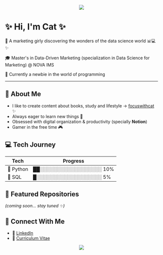 <p align="center">
  <img src="https://capsule-render.vercel.app/api?type=soft&color=FFC0CB&height=150&section=header&text=Welcome&fontColor=ffffff&fontSize=50&animation=fadeIn" />
</p>

# ✨ Hi, I'm Cat ✨

💖 A marketing girly discovering the wonders of the data science world 📊💻✨

🎓 Master's in Data-Driven Marketing (specialization in Data Science for Marketing) @ NOVA IMS

🌱 Currently a newbie in the world of programming

---

## 🌸 About Me
- I like to create content about books, study and lifestyle → [focuswithcat](https://bento.me/focuswithcat) ✨
- Always eager to learn new things 🧠
- Obsessed with digital organization & productivity (specially **Notion**)
- Gamer in the free time 🎮

## 💻 Tech Journey
| Tech | Progress |
|------------|------------|
| 🐍 Python | ██░░░░░░░░░░░░░░░░░░ 10% |
| 💾 SQL    | █░░░░░░░░░░░░░░░░░░░  5% |



## 🌟 Featured Repositories  
*(coming soon... stay tuned ✨)*  

## 🔗 Connect With Me  
- 💼 [LinkedIn](https://www.linkedin.com/in/catarinapereirasousa/)
- 📄 [Curriculum Vitae](https://acrobat.adobe.com/id/urn:aaid:sc:eu:371aa6f8-7b8a-4961-975b-11dfba8fe795)



<p align="center">
  <img src="https://capsule-render.vercel.app/api?type=waving&color=FFC0CB&height=120&section=footer"/>
</p>
